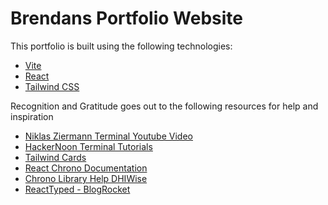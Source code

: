 # Brendans Portfolio Website





This portfolio is built using the following technologies:

- [Vite](https://vitejs.dev/)
- [React](https://reactjs.org/)
- [Tailwind CSS](https://tailwindcss.com/)

Recognition and Gratitude goes out to the following resources for help and inspiration
- [Niklas Ziermann Terminal Youtube Video](https://www.youtube.com/watch?app=desktop&v=KCcU15nvFbI&t=0s)
- [HackerNoon Terminal Tutorials](https://hackernoon.com/creating-a-terminal-emulator-in-react)
- [Tailwind Cards](https://flowbite.com/docs/components/card/)
- [React Chrono Documentation](https://react-chrono.prabhumurthy.com/features/nested-timelines.html)
- [Chrono Library Help DHIWise](https://www.dhiwise.com/post/how-to-create-react-horizontal-timeline-a-developer-guide)
- [ReactTyped - BlogRocket](https://blog.logrocket.com/5-ways-implement-typing-animation-react/)
